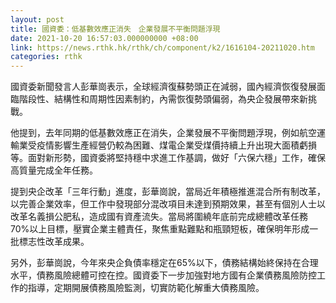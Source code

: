 ```yaml
---
layout: post
title: 國資委：低基數效應正消失　企業發展不平衡問題浮現
date: 2021-10-20 16:57:03.000000000 +08:00
link: https://news.rthk.hk/rthk/ch/component/k2/1616104-20211020.htm
categories: rthk
---
```


國資委新聞發言人彭華崗表示，全球經濟復蘇勢頭正在減弱，國內經濟恢復發展面臨階段性、結構性和周期性因素制約，內需恢復勢頭偏弱，為央企發展帶來新挑戰。

他提到，去年同期的低基數效應正在消失，企業發展不平衡問題浮現，例如航空運輸業受疫情影響生產經營仍較為困難、煤電企業受煤價持續上升出現大面積虧損等。面對新形勢，國資委將堅持穩中求進工作基調，做好「六保六穩」工作，確保高質量完成全年任務。

提到央企改革「三年行動」進度，彭華崗說，當局近年積極推進混合所有制改革，以完善企業效率，但工作中發現部分混改項目未達到預期效果，甚至有個別人士以改革名義損公肥私，造成國有資產流失。當局將圍繞年底前完成總體改革任務70%以上目標，壓實企業主體責任，聚焦重點難點和瓶頸短板，確保明年形成一批標志性改革成果。

另外，彭華崗說，今年來央企負債率穩定在65%以下，債務結構始終保持在合理水平，債務風險總體可控在控。國資委下一步加強對地方國有企業債務風險防控工作的指導，定期開展債務風險監測，切實防範化解重大債務風險。
